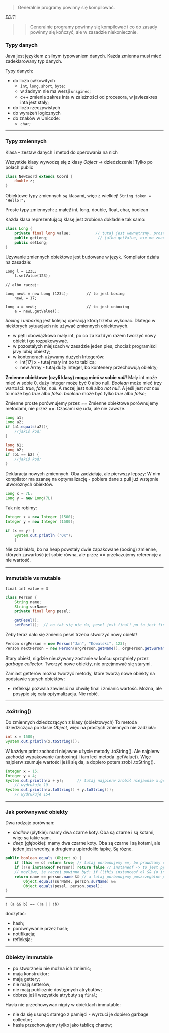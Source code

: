 > Generalnie programy powinny się kompilować.

_EDIT:_
>> Generalnie programy powinny się kompilować i co do zasady powinny się kończyć, ale w zasadzie niekoniecznie.

### Typy danych

Java jest językiem z silnym typowaniem danych. Każda zmienna musi mieć zadeklarowany typ danych.

Typy danych:
- do liczb całkowitych
    - `int`, `long`, `short`, `byte`;
    - w żadnym nie ma wersji `unsgined`;
    - c++ zmienia zakres inta w zależności od procesora, w javiezakres inta jest stały;
- do liczb rzeczywistych
- do wyrażeń logicznych
- do znaków w Unicode:
    - `char`;

---

### Typy zmiennych

Klasa – zestaw danych i metod do operowania na nich

Wszystkie klasy wywodzą się z klasy _Object_ → dziedziczenie! Tylko po polach public
```JAVA
class NewCoord extends Coord {
    double z;
}
```

Obiektowe typy zmiennych są klasami, więc z wielkiej!
`String token = "Hello!";`

Proste typy zmiennych: z małej!
int, long, double, float, char, boolean

Każda klasa reprezentującą klasę jest zrobiona dokładnie tak samo:
```JAVA
class Long {
    private final long value;           // tutaj jest wewnętrzny, prosty long
    public getLong;                      // (albo getValue, nie ma znaczenia) zwracającą wartość ze środk;
    public setLong;
}
```

Używanie zmiennych obiektowe jest budowane w język. Kompilator działa na zasadzie:
```
Long l = 123L;
    l.setValue(123);

// albo raczej:

Long newL = new Long (123L);        // to jest boxing
    newL = 17;

long a = newL;                      // to jest unboxing
    a = newL.getValue();
```

_boxing_ i _unboxing_ jest kolejną operacją którą trzeba wykonać. Dlatego w niektórych sytuacjach nie używać zmiennych obiektowych.
- w pętli obowiązkowo mały int, po co za każdym razem tworzyć nowy obiekt i go rozpakowywać.
- w pozostałych miejscach w zasadzie jeden pies, chociaż programiści javy lubią obiekty;
- w kontenerach używamy dużych Integerów:
    - int[17] x - tutaj mały int bo to tablica;
    - new Array <Integer> - tutaj duży Integer, bo kontenery przechowują obiekty;

**Zmienne obiektowe (czyli klasy) mogą mieć w sobie _null_!**
Mały int może mieć w sobie 0, duży Integer może być 0 albo null.
_Boolean_ może mieć trzy wartości: _true_, _false_, _null_. A raczej jest _null_ albo _not null_. A jeśli jest _not null_ to może być _true_ albo _false_.
_boolean_ może być tylko _true_ albo _false_;

Zmienne proste porównujemy przez _==_
Zmienne obiektowe porównujemy metodami, nie przez _==_. Czasami się uda, ale nie zawsze.

```JAVA
Long a1;
Long a2;
if (a1.equals(a2)){
    //jakiś kod;
}

long b1;
long b2;
if (b1 == b2) {
    //jakiś kod;
}
```

Deklaracja nowych zmiennych. Oba zadziałają, ale pierwszy lepszy: W nim kompilator ma szansę na optymalizację - pobiera dane z puli już wstępnie utworoznych obiektów.
```JAVA
Long x = 7L;
Long y = new Long(7L)
```

Tak nie robimy:
```JAVA
Integer x = new Integer (1500);
Integer y = new Integer (1500);

if (x == y) {
    System.out.println ("OK");
    }
```
Nie zadziałało, bo na heap powstały dwie zapakowane (boxing) zmienne, których zawartość jet sobie równa, ale przez _==_ przekazujemy referencję a nie wartość.

---

### immutable vs mutable

`final int value = 3`

```JAVA
class Person {
    String name;
    String surName;
    private final long pesel;

    getPesel();
    setPesel();  // no tak się nie da, pesel jest final! po to jest final, żeby go nie zmieniać;
```

Żeby teraz dało się zmienić pesel trzeba stworzyć nowy obiekt!
```JAVA
Person orgPerson = new Person("Jan", "Kowalski", 123);
Person nextPerson = new Person(orgPerson.getName(), orgPerson.getSurName(), 456);
```

Stary obiekt, nigdzie nieużywany zostanie w końcu sprzątnięty przez _garbage collector_. Tworzyć nowe obiekty, nie przejmować się starymi.

Zamiast getterów można tworzyć metody, które tworzą nowe obiekty na podstawie starych obiektów:
- refleksja pozwala zawiesić na chwilę final i zmianić wartość. Można, ale posypie się cała optymalizacja. Nie robić.

---

### .toString()
Do zmiennych dziedzczących z klasy (obiektowych)
To metoda dziedzicząca po klasie _Object_, więc na prostych zmiennych nie zadziała:

```JAVA
int x = 1500;
System.out.println(x.toString());
```

W każdym print zachodzi niejawne użycie metody .toString(). Ale najpierw zachodzi wypakowanie (unboxing) i tam leci metoda .getValue(). Więc najpierw zsumuje wartości jeśli się da, a dopiero potem zrobi .toString().

```JAVA
Integer x = 15;
Integer y = 4;
System.out.println(x + y);      // tutaj najpierw zrobił niejawnie x.getValue() + y.getValue(), dało się zsumować więc zsumował, a dopiero potem zrobił suma.toString() i to wydrukował
    // wydrukuje 19
System.out.println(x.toString() + y.toString());
    // wydrukuje 154
```

---

### Jak porównywać obiekty

Dwa rodzaje porównań:
- _shallow_ (płytkie): mamy dwa czarne koty. Oba są czarne i są kotami, więc są takie sam.
- _deep_ (głębokie): mamy dwa czarne koty. Oba są czarne i są kotami, ale jeden jest wredny, a drugiemu upierdoliło łapkę. Są różne.

```JAVA
public boolean equals (Object o) {
    if (this == o) return true; // tutaj porównujemy ==, bo prawdzamy czy wkazujemy na tą samą referencję. Jeśli referencja jest ta sama, to wskazujemy na ten sam obiekt o który pytamy (czyli wskauzjemy dwukrotnie na ten sam obiekt). No jeśli wskazujemy na to samo o co pytamy, to nie ma wyjścia, muszą być sobie równe
    if (!(o instanceof Person)) return false // instaneof -> to jest pytanie, czy mogę stworzyć jeden obiekt z drugiego. Jeśli nie mogę, to nie ma szansy, żeby były równe.
    // możliwe, że raczej powinno być: if ((this instanceof o) && (o instanceof this)) return true; pytanie czy relacja porównania powinna być zwrotna i symatryczna
    return name == person.name && // a tutaj porównujemy poszczególne pola obiektów;
        Object.equals(surName, person.surName) &&
        Object.equals(pesel, person.pesel);
}
```

---

`! (a && b) == (!a || !b)`

doczytać:
- hash;
- porównywanie przez hash;
- notifikacja;
- refleksja;

---

### Obiekty immutable
- po stworzneiu nie można ich zmienić;
- mają konstruktor;
- mają gettery;
- nie mają setterów;
- nie mają publicznie dostępnych atrybutów;
- dobrze jeśli wszystkie atrybuty są `final`;

Hasła nie przechowywać nigdy w obiektach immutable:
- nie da się usunąć starego z pamięci - wyrzuci je dopiero garbage collector;
- hasła przechowujemy tylko jako tablicę charów;
